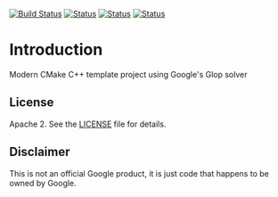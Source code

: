 [![Build Status][docker_status]][docker_link]
[![Status][linux_svg]][linux_link]
[![Status][osx_svg]][osx_link]
[![Status][win_svg]][win_link]

[docker_status]: https://github.com/or-tools/cmake_glop/workflows/Docker/badge.svg
[docker_link]: https://github.com/or-tools/cmake_glop/actions?query=workflow%3A"Docker"
[linux_svg]: https://github.com/or-tools/cmake_glop/workflows/Linux/badge.svg
[linux_link]: https://github.com/or-tools/cmake_glop/actions?query=workflow%3A"Linux"
[osx_svg]: https://github.com/or-tools/cmake_glop/workflows/MacOS/badge.svg
[osx_link]: https://github.com/or-tools/cmake_glop/actions?query=workflow%3A"MacOS"
[win_svg]: https://github.com/or-tools/cmake_glop/workflows/Windows/badge.svg
[win_link]: https://github.com/or-tools/cmake_glop/actions?query=workflow%3A"Windows"

# Introduction
Modern CMake C++ template project using Google's Glop solver

## License
Apache 2. See the [LICENSE](LICENSE) file for details.

## Disclaimer
This is not an official Google product, it is just code that happens to be
owned by Google.

